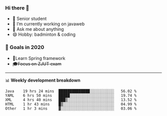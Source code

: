 

### Hi there 🐏

- 🌱 Senior student
- 🔭 I’m currently working on javaweb
- 💬 Ask me about anything
- 😄 Hobby: badminton & coding

### 🚀 Goals in 2020
+ 🍃Learn Spring framework
+ ~~🎓Focus on ZJUT exam~~
-------

📊 **Weekly development breakdown**
<!--START_SECTION:waka-->
```text
Java    19 hrs 24 mins  ██████████████░░░░░░░░░░░   56.02 % 
YAML    6 hrs 50 mins   █████░░░░░░░░░░░░░░░░░░░░   19.74 % 
XML     4 hrs 40 mins   ███▒░░░░░░░░░░░░░░░░░░░░░   13.52 % 
HTML    1 hr 43 mins    █▒░░░░░░░░░░░░░░░░░░░░░░░   04.99 % 
Other   1 hr 3 mins     ▓░░░░░░░░░░░░░░░░░░░░░░░░   03.06 % 
```
<!--END_SECTION:waka-->
